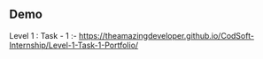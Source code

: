 ## Demo

Level 1 :
  Task - 1 :-
    https://theamazingdeveloper.github.io/CodSoft-Internship/Level-1-Task-1-Portfolio/

